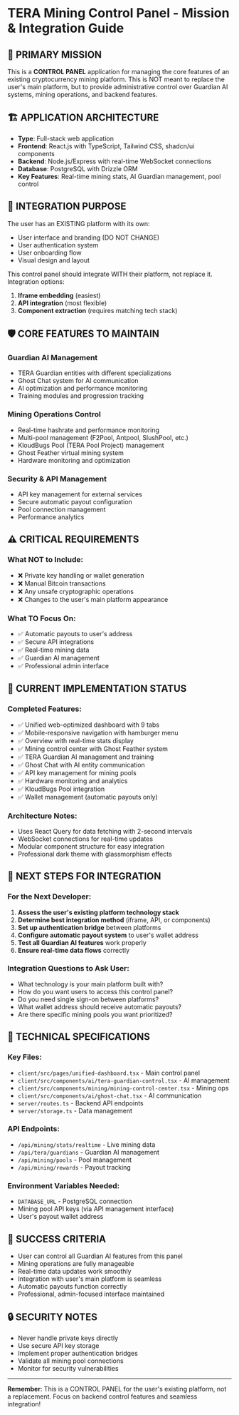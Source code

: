 # TERA Mining Control Panel - Mission & Integration Guide

## 🎯 PRIMARY MISSION
This is a **CONTROL PANEL** application for managing the core features of an existing cryptocurrency mining platform. This is NOT meant to replace the user's main platform, but to provide administrative control over Guardian AI systems, mining operations, and backend features.

## 🏗️ APPLICATION ARCHITECTURE
- **Type**: Full-stack web application
- **Frontend**: React.js with TypeScript, Tailwind CSS, shadcn/ui components
- **Backend**: Node.js/Express with real-time WebSocket connections
- **Database**: PostgreSQL with Drizzle ORM
- **Key Features**: Real-time mining stats, AI Guardian management, pool control

## 🔄 INTEGRATION PURPOSE
The user has an EXISTING platform with its own:
- User interface and branding (DO NOT CHANGE)
- User authentication system
- User onboarding flow
- Visual design and layout

This control panel should integrate WITH their platform, not replace it. Integration options:
1. **Iframe embedding** (easiest)
2. **API integration** (most flexible)
3. **Component extraction** (requires matching tech stack)

## 🛡️ CORE FEATURES TO MAINTAIN

### Guardian AI Management
- TERA Guardian entities with different specializations
- Ghost Chat system for AI communication
- AI optimization and performance monitoring
- Training modules and progression tracking

### Mining Operations Control
- Real-time hashrate and performance monitoring
- Multi-pool management (F2Pool, Antpool, SlushPool, etc.)
- KloudBugs Pool (TERA Pool Project) management
- Ghost Feather virtual mining system
- Hardware monitoring and optimization

### Security & API Management
- API key management for external services
- Secure automatic payout configuration
- Pool connection management
- Performance analytics

## ⚠️ CRITICAL REQUIREMENTS

### What NOT to Include:
- ❌ Private key handling or wallet generation
- ❌ Manual Bitcoin transactions
- ❌ Any unsafe cryptographic operations
- ❌ Changes to the user's main platform appearance

### What TO Focus On:
- ✅ Automatic payouts to user's address
- ✅ Secure API integrations
- ✅ Real-time mining data
- ✅ Guardian AI management
- ✅ Professional admin interface

## 🔧 CURRENT IMPLEMENTATION STATUS

### Completed Features:
- ✅ Unified web-optimized dashboard with 9 tabs
- ✅ Mobile-responsive navigation with hamburger menu
- ✅ Overview with real-time stats display
- ✅ Mining control center with Ghost Feather system
- ✅ TERA Guardian AI management and training
- ✅ Ghost Chat with AI entity communication
- ✅ API key management for mining pools
- ✅ Hardware monitoring and analytics
- ✅ KloudBugs Pool integration
- ✅ Wallet management (automatic payouts only)

### Architecture Notes:
- Uses React Query for data fetching with 2-second intervals
- WebSocket connections for real-time updates
- Modular component structure for easy integration
- Professional dark theme with glassmorphism effects

## 🚀 NEXT STEPS FOR INTEGRATION

### For the Next Developer:
1. **Assess the user's existing platform technology stack**
2. **Determine best integration method** (iframe, API, or components)
3. **Set up authentication bridge** between platforms
4. **Configure automatic payout system** to user's wallet address
5. **Test all Guardian AI features** work properly
6. **Ensure real-time data flows** correctly

### Integration Questions to Ask User:
- What technology is your main platform built with?
- How do you want users to access this control panel?
- Do you need single sign-on between platforms?
- What wallet address should receive automatic payouts?
- Are there specific mining pools you want prioritized?

## 📝 TECHNICAL SPECIFICATIONS

### Key Files:
- `client/src/pages/unified-dashboard.tsx` - Main control panel
- `client/src/components/ai/tera-guardian-control.tsx` - AI management
- `client/src/components/mining/mining-control-center.tsx` - Mining ops
- `client/src/components/ai/ghost-chat.tsx` - AI communication
- `server/routes.ts` - Backend API endpoints
- `server/storage.ts` - Data management

### API Endpoints:
- `/api/mining/stats/realtime` - Live mining data
- `/api/tera/guardians` - Guardian AI management
- `/api/mining/pools` - Pool management
- `/api/mining/rewards` - Payout tracking

### Environment Variables Needed:
- `DATABASE_URL` - PostgreSQL connection
- Mining pool API keys (via API management interface)
- User's payout wallet address

## 🎯 SUCCESS CRITERIA
- User can control all Guardian AI features from this panel
- Mining operations are fully manageable
- Real-time data updates work smoothly
- Integration with user's main platform is seamless
- Automatic payouts function correctly
- Professional, admin-focused interface maintained

## 🔒 SECURITY NOTES
- Never handle private keys directly
- Use secure API key storage
- Implement proper authentication bridges
- Validate all mining pool connections
- Monitor for security vulnerabilities

---

**Remember**: This is a CONTROL PANEL for the user's existing platform, not a replacement. Focus on backend control features and seamless integration!
